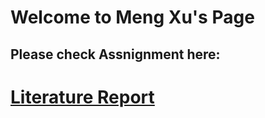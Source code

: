 # Welcome to Meng Xu's Page


## Please check Assnignment here:
# [Literature Report](https://MengIrisXu/mengxu.github.io/paper.md)



